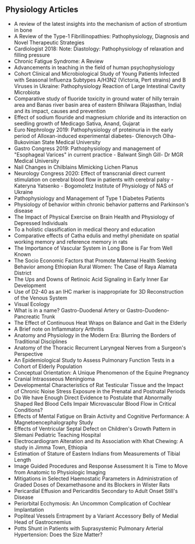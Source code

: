 <h2> Physiology Articles</h2>

<ul>

                             

 <li><a target="_blank" href="https://github.com/manjunath5496/Physiology-Articles/blob/master/pys(1).pdf" style="text-decoration:none;">A review of the latest insights into the mechanism of action of strontium in bone</a></li>

 <li><a target="_blank" href="https://github.com/manjunath5496/Physiology-Articles/blob/master/pys(2).pdf" style="text-decoration:none;">A Review of the Type-1 Fibrillinopathies: Pathophysiology, Diagnosis and Novel Therapeutic Strategies</a></li>

<li><a target="_blank" href="https://github.com/manjunath5496/Physiology-Articles/blob/master/pys(3).pdf" style="text-decoration:none;">Cardiologist 2018: Note: Diastology: Pathophysiology of relaxation and filling pressure</a></li>
 <li><a target="_blank" href="https://github.com/manjunath5496/Physiology-Articles/blob/master/pys(4).pdf" style="text-decoration:none;">Chronic Fatigue Syndrome: A Review</a></li>                              
<li><a target="_blank" href="https://github.com/manjunath5496/Physiology-Articles/blob/master/pys(5).pdf" style="text-decoration:none;">Advancements in teaching in the field of human psychophysiology</a></li>
<li><a target="_blank" href="https://github.com/manjunath5496/Physiology-Articles/blob/master/pys(6).pdf" style="text-decoration:none;">Сohort Clinical and Microbiological Study of Young Patients Infected with Seasonal Influenza Subtypes A/H3N2 (Victoria, Pert strains) and B Viruses in Ukraine: Pathophysiology Reaction of Large Intestinal Cavity
Microbiota</a></li>
 <li><a target="_blank" href="https://github.com/manjunath5496/Physiology-Articles/blob/master/pys(7).pdf" style="text-decoration:none;">Comparative study of fluoride toxicity in ground water of hilly terrain area and Banas river basin area of eastern Bhilwara (Rajasthan, India) and its impact, causes and prevention</a></li>

 <li><a target="_blank" href="https://github.com/manjunath5496/Physiology-Articles/blob/master/pys(8).pdf" style="text-decoration:none;"> Effect of sodium flouride and magnesium chloride and its interaction on seedling growth of Medicago Sativa, Anand, Gujarat </a></li>
   <li><a target="_blank" href="https://github.com/manjunath5496/Physiology-Articles/blob/master/pys(9).pdf" style="text-decoration:none;">Euro Nephrology 2019: Pathophysiology of proteinuria in the early period of Alloxan-induced experimental diabetes- Olenovych Olha- Bukovinian State Medical University</a></li>
  
 <li><a target="_blank" href="https://github.com/manjunath5496/Physiology-Articles/blob/master/pys(10).pdf" style="text-decoration:none;">Gastro Congress 2019: Pathophysiology and management of "Esophageal Varices" in current practice - Balwant Singh Gill- Dr MGR Medical University</a></li>

 <li><a target="_blank" href="https://github.com/manjunath5496/Physiology-Articles/blob/master/pys(11).pdf" style="text-decoration:none;">Nail Changes in Chilblains Mimicking Lichen Planus</a></li>

<li><a target="_blank" href="https://github.com/manjunath5496/Physiology-Articles/blob/master/pys(12).pdf" style="text-decoration:none;">Neurology Congress 2020: Effect of transcranial direct current stimulation on cerebral blood flow in patients with cerebral palsy - Kateryna Yatsenko - Bogomoletz Institute of Physiology of NAS of Ukraine</a></li>
 <li><a target="_blank" href="https://github.com/manjunath5496/Physiology-Articles/blob/master/pys(13).pdf" style="text-decoration:none;">Pathophysiology and Management of Type 1 Diabetes Patients</a></li>                              
<li><a target="_blank" href="https://github.com/manjunath5496/Physiology-Articles/blob/master/pys(14).pdf" style="text-decoration:none;">Physiology of behavior within chronic behavior patterns and Parkinson's disease</a></li>
<li><a target="_blank" href="https://github.com/manjunath5496/Physiology-Articles/blob/master/pys(15).pdf" style="text-decoration:none;">The Impact of Physical Exercise on Brain Health and Physiology of Depressed Individuals</a></li>
 <li><a target="_blank" href="https://github.com/manjunath5496/Physiology-Articles/blob/master/pys(16).pdf" style="text-decoration:none;">To a holistic classification in medical theory and education</a></li>

 <li><a target="_blank" href="https://github.com/manjunath5496/Physiology-Articles/blob/master/pys(17).pdf" style="text-decoration:none;"> Comparative effects of Catha edulis and methyl phenidate on spatial working memory and reference memory in rats </a></li>
   <li><a target="_blank" href="https://github.com/manjunath5496/Physiology-Articles/blob/master/pys(18).pdf" style="text-decoration:none;">The Importance of Vascular System in Long Bone is Far from Well Known</a></li>
  

 <li><a target="_blank" href="https://github.com/manjunath5496/Physiology-Articles/blob/master/pys(19).pdf" style="text-decoration:none;">The Socio Economic Factors that Promote Maternal Health Seeking Behavior among Ethiopian Rural Women: The Case of Raya Alamata District</a></li>

<li><a target="_blank" href="https://github.com/manjunath5496/Physiology-Articles/blob/master/pys(20).pdf" style="text-decoration:none;">The Ups and Downs of Retinoic Acid Signaling in Early Inner Ear Development</a></li>
 <li><a target="_blank" href="https://github.com/manjunath5496/Physiology-Articles/blob/master/pys(21).pdf" style="text-decoration:none;">Use of D2-40 as an IHC marker is inappropriate for 3D Reconstruction of the Venous System</a></li>                              
<li><a target="_blank" href="https://github.com/manjunath5496/Physiology-Articles/blob/master/pys(22).pdf" style="text-decoration:none;">Visual Ecology</a></li>
<li><a target="_blank" href="https://github.com/manjunath5496/Physiology-Articles/blob/master/pys(23).pdf" style="text-decoration:none;">What is in a name? Gastro-Duodenal Artery or Gastro-Duodeno-Pancreatic Trunk</a></li>
 <li><a target="_blank" href="https://github.com/manjunath5496/Physiology-Articles/blob/master/pys(24).pdf" style="text-decoration:none;">The Effect of Continuous Heat Wraps on Balance and Gait in the Elderly</a></li>

 <li><a target="_blank" href="https://github.com/manjunath5496/Physiology-Articles/blob/master/pys(25).pdf" style="text-decoration:none;"> A Brief note on Inflammatory Arthritis </a></li>
   <li><a target="_blank" href="https://github.com/manjunath5496/Physiology-Articles/blob/master/pys(26).pdf" style="text-decoration:none;">Anatomy and Physiology in the Modern Era: Blurring the Borders of Traditional Disciplines</a></li>

 <li><a target="_blank" href="https://github.com/manjunath5496/Physiology-Articles/blob/master/pys(27).pdf" style="text-decoration:none;"> Anatomy of the Thoracic Recurrent Laryngeal Nerves from a Surgeon's Perspective </a></li>
   <li><a target="_blank" href="https://github.com/manjunath5496/Physiology-Articles/blob/master/pys(28).pdf" style="text-decoration:none;">An Epidemiological Study to Assess Pulmonary Function Tests in a Cohort of Elderly Population</a></li>
  

 <li><a target="_blank" href="https://github.com/manjunath5496/Physiology-Articles/blob/master/pys(29).pdf" style="text-decoration:none;">Conceptual Orientation: A Unique Phenomenon of the Equine Pregnancy</a></li>

<li><a target="_blank" href="https://github.com/manjunath5496/Physiology-Articles/blob/master/pys(30).pdf" style="text-decoration:none;">Cranial Intraosseous Meningioma</a></li>
 <li><a target="_blank" href="https://github.com/manjunath5496/Physiology-Articles/blob/master/pys(31).pdf" style="text-decoration:none;">Developmental Characteristics of Rat Testicular Tissue and the Impact of Chronic Noise Stress Exposure in the Prenatal and Postnatal Periods</a></li>                              
<li><a target="_blank" href="https://github.com/manjunath5496/Physiology-Articles/blob/master/pys(32).pdf" style="text-decoration:none;">Do We have Enough Direct Evidence to Postulate that Abnormally Shaped Red Blood Cells Impair Microvascular Blood Flow in Critical Conditions?</a></li>
<li><a target="_blank" href="https://github.com/manjunath5496/Physiology-Articles/blob/master/pys(33).pdf" style="text-decoration:none;">Effects of Mental Fatigue on Brain Activity and Cognitive Performance: A Magnetoencephalography Study</a></li>
 <li><a target="_blank" href="https://github.com/manjunath5496/Physiology-Articles/blob/master/pys(34).pdf" style="text-decoration:none;">Effects of Ventricular Septal Defect on Children's Growth Pattern in Slemani Pediatric Teaching Hospital</a></li>

 <li><a target="_blank" href="https://github.com/manjunath5496/Physiology-Articles/blob/master/pys(35).pdf" style="text-decoration:none;"> Electrocardiogram Alteration and its Association with Khat Chewing: A study in Jimma Town, Ethiopia </a></li>
   <li><a target="_blank" href="https://github.com/manjunath5496/Physiology-Articles/blob/master/pys(36).pdf" style="text-decoration:none;">Estimation of Stature of Eastern Indians from Measurements of Tibial Length</a></li>

<li><a target="_blank" href="https://github.com/manjunath5496/Physiology-Articles/blob/master/pys(37).pdf" style="text-decoration:none;">Image Guided Procedures and Response Assessment It is Time to Move from Anatomic to Physiologic Imaging</a></li>
 <li><a target="_blank" href="https://github.com/manjunath5496/Physiology-Articles/blob/master/pys(38).pdf" style="text-decoration:none;">Mitigations in Selected Haemostatic Parameters in Administration of Graded Doses of Dexamethasone and its Blockers in Wister Rats</a></li>

 <li><a target="_blank" href="https://github.com/manjunath5496/Physiology-Articles/blob/master/pys(39).pdf" style="text-decoration:none;"> Pericardial Effusion and Pericarditis Secondary to Adult Onset Still's Disease </a></li>
   <li><a target="_blank" href="https://github.com/manjunath5496/Physiology-Articles/blob/master/pys(40).pdf" style="text-decoration:none;">Periorbital Ecchymosis: An Uncommon Complication of Cochlear Implantation</a></li>

 <li><a target="_blank" href="https://github.com/manjunath5496/Physiology-Articles/blob/master/pys(41).pdf" style="text-decoration:none;"> Popliteal Vessels Entrapment by a Variant Accessory Belly of Medial Head of Gastrocnemius </a></li>
   <li><a target="_blank" href="https://github.com/manjunath5496/Physiology-Articles/blob/master/pys(42).pdf" style="text-decoration:none;">Potts Shunt in Patients with Suprasystemic Pulmonary Arterial Hypertension: Does the Size Matter?</a></li>







 </ul>
